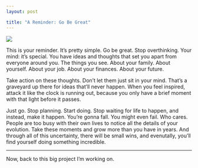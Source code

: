 ```yaml
---
layout: post

title: "A Reminder: Go Be Great"
---
```


![][image-1]


This is your reminder. It’s pretty simple. Go be great. Stop overthinking. Your mind: it’s special. You have ideas and thoughts that set you apart from everyone around you. The things you see. About your family. About yourself. About your job. About your finances. About your future.

Take action on these thoughts. Don’t let them just sit in your mind. That’s a graveyard up there for ideas that’ll never happen. When you feel inspired, attack it like the clock is running out, because you only have a brief moment with that light before it passes.

Just go. Stop planning. Start doing. Stop waiting for life to happen, and instead, make it happen. You’re gonna fall. You might even fail. Who cares. People are too busy with their own lives to notice all the details of your evolution. Take these moments and grow more than you have in years. And through all of this uncertainty, there will be small wins, and evenutally, you’ll find yourself doing something incredible.

---- 

Now, back to this big project I’m working on.

[image-1]:	https://imgur.com/Xe0Klji.jpg